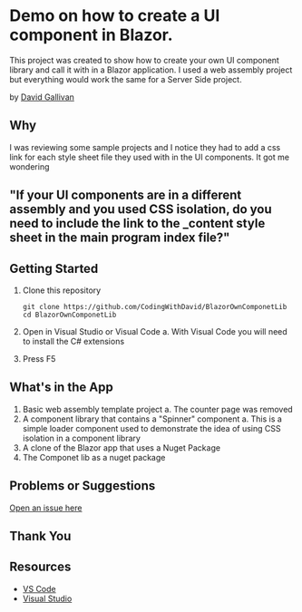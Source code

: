 # Demo on how to create a UI component in Blazor.

This project was created to show how to create your own UI component library and call it with in a Blazor application.  I used a web assembly project but everything would work the same for a Server Side project.

by [David Gallivan](http://twitter.com/CodingwithDavid)


## Why

I was reviewing some sample projects and I notice they had to add a css link for each style sheet file they used with in the UI components.  It got me wondering

## "If your UI components are in a different assembly and you used CSS isolation, do you need to include the link to the _content style sheet in the main program index file?"

## Getting Started

1. Clone this repository

   ```Command Line
   git clone https://github.com/CodingWithDavid/BlazorOwnComponetLib
   cd BlazorOwnComponetLib
   ```

1.	Open in Visual Studio or Visual Code
a.	With Visual Code you will need to install the C# extensions
2.	Press F5

## What's in the App

1. Basic web assembly template project
   a. The counter page was removed
2. A component library that contains a "Spinner" component
   a. This is a simple loader component used to demonstrate the idea of using CSS isolation in a component library
3. A clone of the Blazor app that uses a Nuget Package
4. The Componet lib as a nuget package



## Problems or Suggestions

[Open an issue here]( https://github.com/CodingWithDavid/BlazorOwnComponetLib/issues)

## Thank You


## Resources

- [VS Code](https://code.visualstudio.com)
- [Visual Studio]( https://visualstudio.microsoft.com/)



